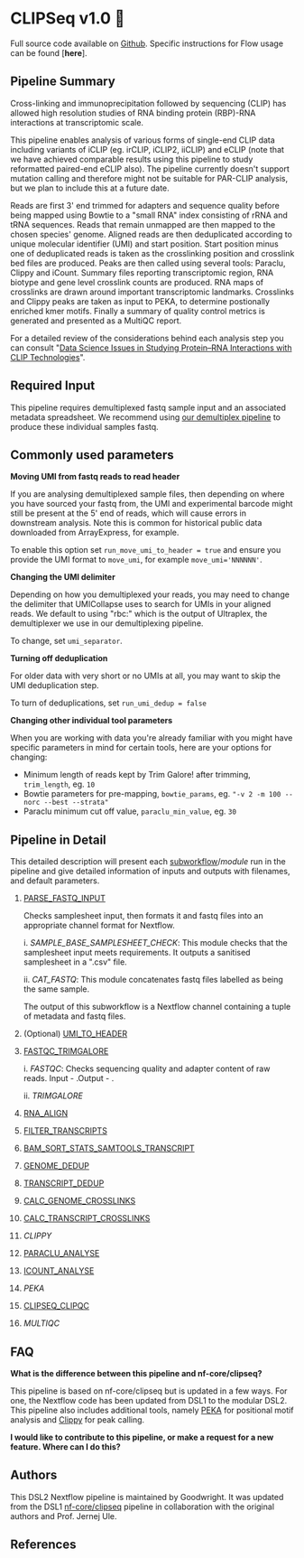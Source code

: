 # CLIPSeq v1.0 📎 

Full source code available on [Github](https://github.com/goodwright/clipseq). Specific instructions for Flow usage can be found [**here**]. 

## Pipeline Summary

Cross-linking and immunoprecipitation followed by sequencing (CLIP) has allowed high resolution studies of RNA binding protein (RBP)-RNA interactions at transcriptomic scale.

This pipeline enables analysis of various forms of single-end CLIP data including variants of iCLIP (eg. irCLIP, iCLIP2, iiCLIP) and eCLIP (note that we have achieved comparable results using this pipeline to study reformatted paired-end eCLIP also). The pipeline currently doesn't support mutation calling and therefore might not be suitable for PAR-CLIP analysis, but we plan to include this at a future date.

Reads are first 3' end trimmed for adapters and sequence quality before being mapped using Bowtie to a "small RNA" index consisting of rRNA and tRNA sequences. Reads that remain unmapped are then mapped to the chosen species' genome. Aligned reads are then deduplicated according to unique molecular identifier (UMI) and start position. Start position minus one of deduplicated reads is taken as the crosslinking position and crosslink bed files are produced. Peaks are then called using several tools: Paraclu, Clippy and iCount. Summary files reporting transcriptomic region, RNA biotype and gene level crosslink counts are produced. RNA maps of crosslinks are drawn around important transcriptomic landmarks. Crosslinks and Clippy peaks are taken as input to PEKA, to determine postionally enriched kmer motifs. Finally a summary of quality control metrics is generated and presented as a MultiQC report.

For a detailed review of the considerations behind each analysis step you can consult "[Data Science Issues in Studying Protein–RNA Interactions with CLIP Technologies](https://www.annualreviews.org/doi/abs/10.1146/annurev-biodatasci-080917-013525)".

## Required Input

This pipeline requires demultiplexed fastq sample input and an associated metadata spreadsheet. We recommend using [our demultiplex pipeline](https://github.com/goodwright/flow-nf/tree/master/subworkflows/goodwright/clip_demultiplex) to produce these individual samples fastq.

## Commonly used parameters

**Moving UMI from fastq reads to read header**

If you are analysing demultiplexed sample files, then depending on where you have sourced your fastq from, the UMI and experimental barcode might still be present at the 5' end of reads, which will cause errors in downstream analysis. Note this is common for historical public data downloaded from ArrayExpress, for example. 

To enable this option set `run_move_umi_to_header = true` and ensure you provide the UMI format to `move_umi`, for example `move_umi='NNNNNN'`.

**Changing the UMI delimiter**

Depending on how you demultiplexed your reads, you may need to change the delimiter that UMICollapse uses to search for UMIs in your aligned reads. We default to using "rbc:" which is the output of Ultraplex, the demultiplexer we use in our demultiplexing pipeline.

To change, set `umi_separator`.

**Turning off deduplication**

For older data with very short or no UMIs at all, you may want to skip the UMI deduplication step.

To turn of deduplications, set `run_umi_dedup = false`

**Changing other individual tool parameters** 

When you are working with data you're already familiar with you might have specific parameters in mind for certain tools, here are your options for changing:
- Minimum length of reads kept by Trim Galore! after trimming, `trim_length`, eg. `10`
- Bowtie parameters for pre-mapping, `bowtie_params`, eg. `"-v 2 -m 100 --norc --best --strata"`
- Paraclu minimum cut off value, `paraclu_min_value`, eg. `30`

## Pipeline in Detail

This detailed description will present each <u>subworkflow</u>/*module* run in the pipeline and give detailed information of inputs and outputs with filenames, and default parameters.

1. <u>PARSE_FASTQ_INPUT</u>

   Checks samplesheet input, then formats it and fastq files into an appropriate channel format for Nextflow.

   i. *SAMPLE_BASE_SAMPLESHEET_CHECK*: This module checks that the samplesheet input meets requirements. It outputs a sanitised samplesheet in a ".csv" file.

   ii. *CAT_FASTQ*: This module concatenates fastq files labelled as being the same sample.

   The output of this subworkflow is a Nextflow channel containing a tuple of metadata and fastq files.

2. (Optional) <u>UMI_TO_HEADER</u>

3. <u>FASTQC_TRIMGALORE</u>

   i. *FASTQC*: Checks sequencing quality and adapter content of raw reads. Input - .Output - .

   ii. *TRIMGALORE*

4. <u>RNA_ALIGN</u>
5. <u>FILTER_TRANSCRIPTS</u>
6. <u>BAM_SORT_STATS_SAMTOOLS_TRANSCRIPT</u>
7. <u>GENOME_DEDUP</u>
8. <u>TRANSCRIPT_DEDUP</u>
9. <u>CALC_GENOME_CROSSLINKS</u>
10. <u>CALC_TRANSCRIPT_CROSSLINKS</u>
11. *CLIPPY*
12. <u>PARACLU_ANALYSE</u>
13. <u>ICOUNT_ANALYSE</u>
14. *PEKA*
15. <u>CLIPSEQ_CLIPQC</u>
16. *MULTIQC*



## FAQ

**What is the difference between this pipeline and nf-core/clipseq?**

This pipeline is based on nf-core/clipseq but is updated in a few ways. For one, the Nextflow code has been updated from DSL1 to the modular DSL2. This pipeline also includes additional tools, namely [PEKA](https://github.com/ulelab/peka) for positional motif analysis and [Clippy](https://github.com/ulelab/clippy) for peak calling.

**I would like to contribute to this pipeline, or make a request for a new feature. Where can I do this?**

## Authors

This DSL2 Nextflow pipeline is maintained by Goodwright. It was updated from the DSL1 [nf-core/clipseq](https://nf-co.re/clipseq) pipeline in collaboration with the original authors and Prof. Jernej Ule. 

## References
